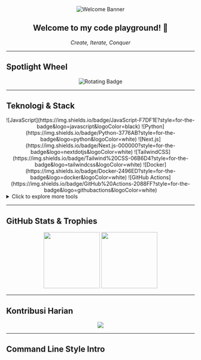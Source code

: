 <!-- HEADER DINAMIS -->
<p align="center">
  <img src="https://capsule-render.vercel.app/api?type=wavy&color=0:ff7f50,100:1e90ff&height=200&section=header&text=Excelyno's%20Universe!&fontSize=60&fontColor=ffffff" alt="Welcome Banner"/>
</p>

<h2 align="center">
  Welcome to my code playground! 👾
</h2>
<p align="center">
  <em>Create, Iterate, Conquer</em>
</p>

---

##  Spotlight Wheel

<p align="center">
  <img src="https://rotating-badge-demo.vercel.app/api?text=Explorer&speed=5" alt="Rotating Badge"/>
</p>

---

##  Teknologi & Stack

<div align="center">
  ![JavaScript](https://img.shields.io/badge/JavaScript-F7DF1E?style=for-the-badge&logo=javascript&logoColor=black)
  ![Python](https://img.shields.io/badge/Python-3776AB?style=for-the-badge&logo=python&logoColor=white)
  ![Next.js](https://img.shields.io/badge/Next.js-000000?style=for-the-badge&logo=nextdotjs&logoColor=white)
  ![TailwindCSS](https://img.shields.io/badge/Tailwind%20CSS-06B6D4?style=for-the-badge&logo=tailwindcss&logoColor=white)
  ![Docker](https://img.shields.io/badge/Docker-2496ED?style=for-the-badge&logo=docker&logoColor=white)
  ![GitHub Actions](https://img.shields.io/badge/GitHub%20Actions-2088FF?style=for-the-badge&logo=githubactions&logoColor=white)
</div>

<details>
  <summary>Click to explore more tools</summary>
  
  - Illustrator & Figma  
  - Markdown ninjutsu  
  - Git CLI mastery  
  - Vercel & Netlify deployment art  
</details>

---

##  GitHub Stats & Trophies

<p align="center">
  <img src="https://github-readme-stats.vercel.app/api?username=excelyno&theme=dark&show_icons=true" height="150"/>
  <img src="https://github-profile-trophy.vercel.app/?username=excelyno&theme=onedark" height="150"/>
</p>

---

##  Kontribusi Harian

<p align="center">
  <img src="https://github-readme-activity-graph.vercel.app/graph?username=excelyno&theme=github-dark"/>
</p>

---

##  Command Line Style Intro

